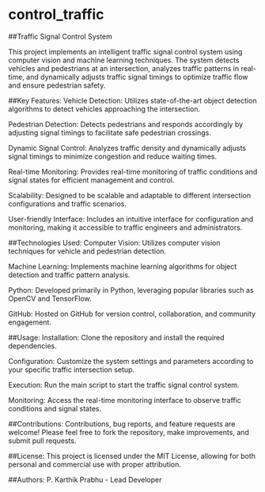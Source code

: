 # control_traffic
##Traffic Signal Control System

This project implements an intelligent traffic signal control system using computer vision and machine learning techniques. The system detects vehicles and pedestrians at an intersection, analyzes traffic patterns in real-time, and dynamically adjusts traffic signal timings to optimize traffic flow and ensure pedestrian safety.

##Key Features:
  Vehicle Detection: Utilizes state-of-the-art object detection algorithms to detect vehicles approaching the intersection.
  
  Pedestrian Detection: Detects pedestrians and responds accordingly by adjusting signal timings to facilitate safe pedestrian crossings.
  
  Dynamic Signal Control: Analyzes traffic density and dynamically adjusts signal timings to minimize congestion and reduce waiting times.
  
  Real-time Monitoring: Provides real-time monitoring of traffic conditions and signal states for efficient management and control.
  
  Scalability: Designed to be scalable and adaptable to different intersection configurations and traffic scenarios.
  
  User-friendly Interface: Includes an intuitive interface for configuration and monitoring, making it accessible to traffic engineers and administrators.
  
##Technologies Used:
  Computer Vision: Utilizes computer vision techniques for vehicle and pedestrian detection.
  
  Machine Learning: Implements machine learning algorithms for object detection and traffic pattern analysis.
  
  Python: Developed primarily in Python, leveraging popular libraries such as OpenCV and TensorFlow.
  
  GitHub: Hosted on GitHub for version control, collaboration, and community engagement.
  
##Usage:
  Installation: Clone the repository and install the required dependencies.
  
  Configuration: Customize the system settings and parameters according to your specific traffic intersection setup.
  
  Execution: Run the main script to start the traffic signal control system.
  
  Monitoring: Access the real-time monitoring interface to observe traffic conditions and signal states.
  
##Contributions:
  Contributions, bug reports, and feature requests are welcome! Please feel free to fork the repository, make improvements, and submit pull requests.

##License:
  This project is licensed under the MIT License, allowing for both personal and commercial use with proper attribution.

##Authors:
  P. Karthik Prabhu - Lead Developer
